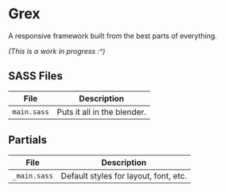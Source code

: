 Grex
====
A responsive framework built from the best parts of everything.

_(This is a work in progress :^)_

## SASS Files

| File | Description |
| ---- | ----------- |
| `main.sass` | Puts it all in the blender. |

## Partials

| File | Description |
| ---- | ----------- |
| `_main.sass` | Default styles for layout, font, etc. |
